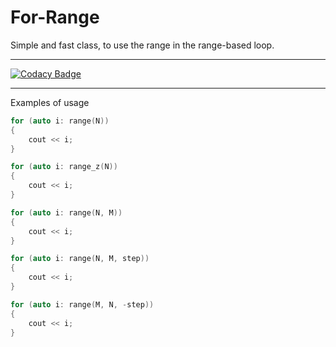 # For-Range
Simple and fast class, to use the range in the range-based loop.

---

[![Codacy Badge](https://api.codacy.com/project/badge/Grade/351a0ed3a1674d098d4b982f3695eaf9)](https://www.codacy.com/app/yeswell/For-Range?utm_source=github.com&amp;utm_medium=referral&amp;utm_content=yeswell/For-Range&amp;utm_campaign=Badge_Grade)

---

Examples of usage

```cpp
for (auto i: range(N))
{
    cout << i;
}
```

```cpp
for (auto i: range_z(N))
{
    cout << i;
}
```

```cpp
for (auto i: range(N, M))
{
    cout << i;
}
```

```cpp
for (auto i: range(N, M, step))
{
    cout << i;
}
```

```cpp
for (auto i: range(M, N, -step))
{
    cout << i;
}
```
